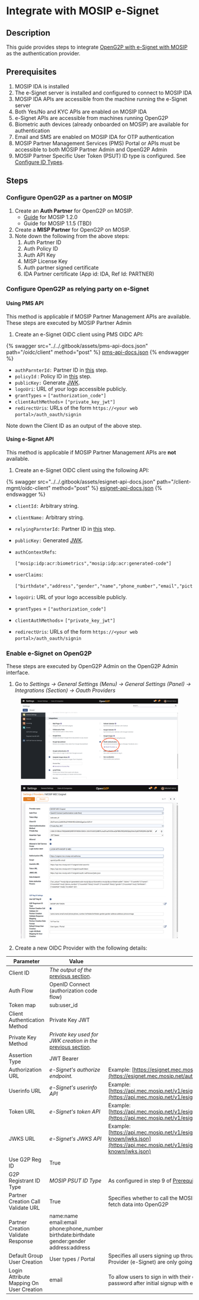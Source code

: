 # Integrate with MOSIP e-Signet

## Description

This guide provides steps to integrate [OpenG2P with e-Signet with MOSIP](../../integrations/integration-with-mosip/integration-with-e-signet.md) as the authentication provider. &#x20;

## Prerequisites

1. MOSIP IDA is installed
2. The e-Signet server is installed and configured to connect to MOSIP IDA
3. MOSIP IDA APIs are accessible from the machine running the e-Signet server
4. Both Yes/No and KYC APIs are enabled on MOSIP IDA
5. e-Signet APIs are accessible from machines running OpenG2P
6. Biometric auth devices (already onboarded on MOSIP) are available for authentication
7. Email and SMS are enabled on MOSIP IDA for OTP authentication
8. MOSIP Partner Management Services (PMS) Portal or APIs must be accessible to both MOSIP Partner Admin and OpenG2P Admin
9. MOSIP Partner Specific User Token (PSUT) ID type is configured. See [Configure ID Types](configure-id-types.md).

## Steps

### Configure OpenG2P as a partner on MOSIP

1. Create an **Auth Partner** for OpenG2P on MOSIP.
   * [Guide](https://docs.mosip.io/1.2.0/modules/partner-management-services/auth-credential-partner) for MOSIP 1.2.0
   * Guide for MOSIP 1.1.5 (TBD)
2. Create a **MISP Partner** for OpenG2P on MOSIP.
3. Note down the following from the above steps:
   1. Auth Partner ID&#x20;
   2. Auth Policy ID&#x20;
   3. Auth API Key
   4. MISP License Key
   5. Auth partner signed certificate&#x20;
   6. IDA Partner certificate (App id: IDA, Ref Id: PARTNER)

### Configure OpenG2P as relying party on e-Signet

#### Using PMS API

This method is applicable if MOSIP Partner Management APIs are available. These steps are executed by MOSIP Partner Admin

1. Create an e-Signet OIDC client using PMS OIDC API:

{% swagger src="../../.gitbook/assets/pms-api-docs.json" path="/oidc/client" method="post" %}
[pms-api-docs.json](../../.gitbook/assets/pms-api-docs.json)
{% endswagger %}

* `authParnterId:` Partner ID in [this](integrate-mosip-e-signet.md#configure-openg2p-as-a-partner-on-mosip) step.
* `policyId` : Policy ID in [this](integrate-mosip-e-signet.md#configure-openg2p-as-a-partner-on-mosip) step.
* `publicKey:` Generate [JWK](https://openid.net/specs/draft-jones-json-web-key-03.html).
* `logoUri`: URL of your logo accessible publicly.
* `grantTypes` = `["authorization_code"]`
* `clientAuthMethods`= `["private_key_jwt"]`
* `redirectUris`: URLs of the form `https://<your web portal>/auth_oauth/signin`

Note down the Client ID as an output of the above step.

#### Using e-Signet API

This method is applicable if MOSIP Partner Management APIs are **not** available.

1. Create an e-Signet OIDC client using the following API:

{% swagger src="../../.gitbook/assets/esignet-api-docs.json" path="/client-mgmt/oidc-client" method="post" %}
[esignet-api-docs.json](../../.gitbook/assets/esignet-api-docs.json)
{% endswagger %}

* `clientId:` Arbitrary string.
* `clientName:` Arbitrary string.
* `relyingParnterId:` Partner ID in [this](integrate-mosip-e-signet.md#configure-openg2p-as-a-partner-on-mosip) step.
* `publicKey:` Generated [JWK](https://openid.net/specs/draft-jones-json-web-key-03.html).
*   `authContextRefs`:&#x20;

    ```
    ["mosip:idp:acr:biometrics","mosip:idp:acr:generated-code"]
    ```
*   `userClaims`:&#x20;

    ```
    ["birthdate","address","gender","name","phone_number","email","picture"]
    ```
* `logoUri`: URL of your logo accessible publicly.
* `grantTypes` = `["authorization_code"]`
* `clientAuthMethods`= `["private_key_jwt"]`
* `redirectUris`: URLs of the form `https://<your web portal>/auth_oauth/signin`

### Enable e-Signet on OpenG2P

These steps are executed by OpenG2P Admin on the OpenG2P Admin interface.

1. Go to _Settings -> General Settings (Menu) -> General Settings (Panel) -> Integrations (Section) -> Oauth Providers_

<figure><img src="../../.gitbook/assets/settings-admin-oauth.png" alt=""><figcaption></figcaption></figure>

<figure><img src="../../.gitbook/assets/create-esignet-client.png" alt=""><figcaption></figcaption></figure>

2. Create a new OIDC Provider with the following details:

| Parameter                                | Value                                                                                                                                      |                                                                                                                                               |
| ---------------------------------------- | ------------------------------------------------------------------------------------------------------------------------------------------ | --------------------------------------------------------------------------------------------------------------------------------------------- |
| Client ID                                | _The_ _output_ _of the_ [previous section](integrate-mosip-e-signet.md#configure-openg2p-as-relying-party-on-e-signet).                    |                                                                                                                                               |
| Auth Flow                                | OpenID Connect (authorization code flow)                                                                                                   |                                                                                                                                               |
| Token map                                | sub:user\_id                                                                                                                               |                                                                                                                                               |
| Client Authentication Method             | Private Key JWT                                                                                                                            |                                                                                                                                               |
| Private Key Method                       | _Private key used for JWK creation in the_ [previous section](integrate-mosip-e-signet.md#configure-openg2p-as-relying-party-on-e-signet). |                                                                                                                                               |
| Assertion Type                           | JWT Bearer                                                                                                                                 |                                                                                                                                               |
| Authorization URL                        | _e-Signet's authorize endpoint._                                                                                                           | Example: [https://esignet.mec.mosip.net/authorize](https://esignet.mec.mosip.net/authorize)                                                   |
| Userinfo URL                             | _e-Signet's userinfo API_                                                                                                                  | Example: [https://api.mec.mosip.net/v1/esignet/oidc/userinfo](https://api.mec.mosip.net/v1/esignet/oidc/userinfo)                             |
| Token URL                                | _e-Signet's token API_                                                                                                                     | Example: [https://api.mec.mosip.net/v1/esignet/oauth/token](https://api.mec.mosip.net/v1/esignet/oauth/token)                                 |
| JWKS URL                                 | _e-Signet's JWKS API_                                                                                                                      | Example: [https://api.mec.mosip.net/v1/esignet/oauth/.well-known/jwks.json](https://api.mec.mosip.net/v1/esignet/oauth/.well-known/jwks.json) |
| Use G2P Reg ID                           | True                                                                                                                                       |                                                                                                                                               |
| G2P Registrant ID Type                   | _MOSIP PSUT ID Type_                                                                                                                       | As configured in step 9 of [Prerequisites](integrate-mosip-e-signet.md#prerequisites).                                                        |
| Partner Creation Call Validate URL       | True                                                                                                                                       | Specifies whether to call the MOSIP e-KYC API to fetch data into OpenG2P                                                                      |
| Partner Creation Validate Response       | name:name email:email phone:phone\_number birthdate:birthdate gender:gender address:address                                                |                                                                                                                                               |
| Default Group User Creation              | User types / Portal                                                                                                                        | Specifies all users signing up through this OIDC Provider (e-Signet) are only going to be portal users                                        |
| Login Attribute Mapping On User Creation | email                                                                                                                                      | To allow users to sign in with their email and password after initial signup with e-Signet.                                                   |
